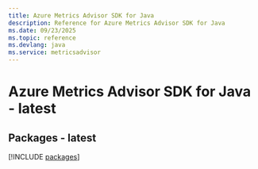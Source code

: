 ```yaml
---
title: Azure Metrics Advisor SDK for Java
description: Reference for Azure Metrics Advisor SDK for Java
ms.date: 09/23/2025
ms.topic: reference
ms.devlang: java
ms.service: metricsadvisor
---
```

# Azure Metrics Advisor SDK for Java - latest
## Packages - latest
[!INCLUDE [packages](metrics-advisor-index.md)]